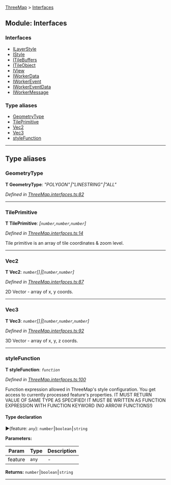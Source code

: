 [ThreeMap](api-readme.md) > [Interfaces](api-modules-interfaces.md)



## Module: Interfaces

### Interfaces

* [ILayerStyle](api-interfaces-interfaces.ilayerstyle.md)
* [IStyle](api-interfaces-interfaces.istyle.md)
* [ITileBuffers](api-interfaces-interfaces.itilebuffers.md)
* [ITileObject](api-interfaces-interfaces.itileobject.md)
* [IView](api-interfaces-interfaces.iview.md)
* [IWorkerData](api-interfaces-interfaces.iworkerdata.md)
* [IWorkerEvent](api-interfaces-interfaces.iworkerevent.md)
* [IWorkerEventData](api-interfaces-interfaces.iworkereventdata.md)
* [IWorkerMessage](api-interfaces-interfaces.iworkermessage.md)


### Type aliases

* [GeometryType](api-modules-interfaces.md#geometrytype)
* [TilePrimitive](api-modules-interfaces.md#tileprimitive)
* [Vec2](api-modules-interfaces.md#vec2)
* [Vec3](api-modules-interfaces.md#vec3)
* [styleFunction](api-modules-interfaces.md#stylefunction)



---
## Type aliases
<a id="geometrytype"></a>

###  GeometryType

**Τ GeometryType**:  *"POLYGON"⎮"LINESTRING"⎮"ALL"* 

*Defined in [ThreeMap.interfaces.ts:82](https://github.com/areknawo/ThreeMap/blob/master/src/ThreeMap.interfaces.ts#L82)*





___

<a id="tileprimitive"></a>

###  TilePrimitive

**Τ TilePrimitive**:  *[`number`,`number`,`number`]* 

*Defined in [ThreeMap.interfaces.ts:14](https://github.com/areknawo/ThreeMap/blob/master/src/ThreeMap.interfaces.ts#L14)*



Tile primitive is an array of tile coordinates & zoom level.




___

<a id="vec2"></a>

###  Vec2

**Τ Vec2**:  *`number`[]⎮[`number`,`number`]* 

*Defined in [ThreeMap.interfaces.ts:87](https://github.com/areknawo/ThreeMap/blob/master/src/ThreeMap.interfaces.ts#L87)*



2D Vector - array of x, y coords.




___

<a id="vec3"></a>

###  Vec3

**Τ Vec3**:  *`number`[]⎮[`number`,`number`,`number`]* 

*Defined in [ThreeMap.interfaces.ts:92](https://github.com/areknawo/ThreeMap/blob/master/src/ThreeMap.interfaces.ts#L92)*



3D Vector - array of x, y, z coords.




___

<a id="stylefunction"></a>

###  styleFunction

**Τ styleFunction**:  *`function`* 

*Defined in [ThreeMap.interfaces.ts:100](https://github.com/areknawo/ThreeMap/blob/master/src/ThreeMap.interfaces.ts#L100)*



Function expression allowed in ThreeMap's style configuration. You get access to currently processed feature's properties. IT MUST RETURN VALUE OF SAME TYPE AS SPECIFIED! IT MUST BE WRITTEN AS FUNCTION EXPRESSION WITH FUNCTION KEYWORD (NO ARROW FUNCTIONS!)

#### Type declaration
►(feature: *`any`*): `number`⎮`boolean`⎮`string`



**Parameters:**

| Param | Type | Description |
| ------ | ------ | ------ |
| feature | `any`   |  - |





**Returns:** `number`⎮`boolean`⎮`string`






___


